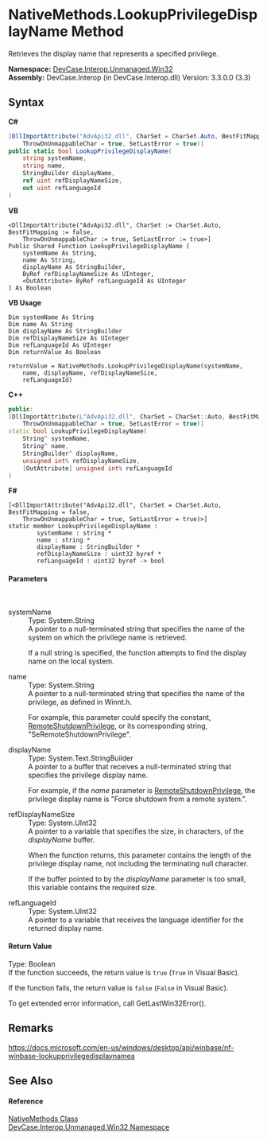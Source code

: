 # NativeMethods.LookupPrivilegeDisplayName Method 
 

Retrieves the display name that represents a specified privilege.

**Namespace:**&nbsp;<a href="N_DevCase_Interop_Unmanaged_Win32">DevCase.Interop.Unmanaged.Win32</a><br />**Assembly:**&nbsp;DevCase.Interop (in DevCase.Interop.dll) Version: 3.3.0.0 (3.3)

## Syntax

**C#**<br />
``` C#
[DllImportAttribute("AdvApi32.dll", CharSet = CharSet.Auto, BestFitMapping = false, 
	ThrowOnUnmappableChar = true, SetLastError = true)]
public static bool LookupPrivilegeDisplayName(
	string systemName,
	string name,
	StringBuilder displayName,
	ref uint refDisplayNameSize,
	out uint refLanguageId
)
```

**VB**<br />
``` VB
<DllImportAttribute("AdvApi32.dll", CharSet := CharSet.Auto, BestFitMapping := false, 
	ThrowOnUnmappableChar := true, SetLastError := true>]
Public Shared Function LookupPrivilegeDisplayName ( 
	systemName As String,
	name As String,
	displayName As StringBuilder,
	ByRef refDisplayNameSize As UInteger,
	<OutAttribute> ByRef refLanguageId As UInteger
) As Boolean
```

**VB Usage**<br />
``` VB Usage
Dim systemName As String
Dim name As String
Dim displayName As StringBuilder
Dim refDisplayNameSize As UInteger
Dim refLanguageId As UInteger
Dim returnValue As Boolean

returnValue = NativeMethods.LookupPrivilegeDisplayName(systemName, 
	name, displayName, refDisplayNameSize, 
	refLanguageId)
```

**C++**<br />
``` C++
public:
[DllImportAttribute(L"AdvApi32.dll", CharSet = CharSet::Auto, BestFitMapping = false, 
	ThrowOnUnmappableChar = true, SetLastError = true)]
static bool LookupPrivilegeDisplayName(
	String^ systemName, 
	String^ name, 
	StringBuilder^ displayName, 
	unsigned int% refDisplayNameSize, 
	[OutAttribute] unsigned int% refLanguageId
)
```

**F#**<br />
``` F#
[<DllImportAttribute("AdvApi32.dll", CharSet = CharSet.Auto, BestFitMapping = false, 
	ThrowOnUnmappableChar = true, SetLastError = true)>]
static member LookupPrivilegeDisplayName : 
        systemName : string * 
        name : string * 
        displayName : StringBuilder * 
        refDisplayNameSize : uint32 byref * 
        refLanguageId : uint32 byref -> bool 

```


#### Parameters
&nbsp;<dl><dt>systemName</dt><dd>Type: System.String<br />A pointer to a null-terminated string that specifies the name of the system on which the privilege name is retrieved. 

 If a null string is specified, the function attempts to find the display name on the local system.</dd><dt>name</dt><dd>Type: System.String<br />A pointer to a null-terminated string that specifies the name of the privilege, as defined in Winnt.h. 

 For example, this parameter could specify the constant, <a href="T_DevCase_Interop_Unmanaged_Win32_Enums_ProcessPrivileges">RemoteShutdownPrivilege</a>, or its corresponding string, "SeRemoteShutdownPrivilege".</dd><dt>displayName</dt><dd>Type: System.Text.StringBuilder<br />A pointer to a buffer that receives a null-terminated string that specifies the privilege display name. 

 For example, if the *name* parameter is <a href="T_DevCase_Interop_Unmanaged_Win32_Enums_ProcessPrivileges">RemoteShutdownPrivilege</a>, the privilege display name is "Force shutdown from a remote system.".</dd><dt>refDisplayNameSize</dt><dd>Type: System.UInt32<br />A pointer to a variable that specifies the size, in characters, of the *displayName* buffer. 

 When the function returns, this parameter contains the length of the privilege display name, not including the terminating null character. 

 If the buffer pointed to by the *displayName* parameter is too small, this variable contains the required size.</dd><dt>refLanguageId</dt><dd>Type: System.UInt32<br />A pointer to a variable that receives the language identifier for the returned display name.</dd></dl>

#### Return Value
Type: Boolean<br />If the function succeeds, the return value is `true` (`True` in Visual Basic). 

 If the function fails, the return value is `false` (`False` in Visual Basic). 

 To get extended error information, call GetLastWin32Error().

## Remarks
<a href="https://docs.microsoft.com/en-us/windows/desktop/api/winbase/nf-winbase-lookupprivilegedisplaynamea" target="_blank">https://docs.microsoft.com/en-us/windows/desktop/api/winbase/nf-winbase-lookupprivilegedisplaynamea</a>

## See Also


#### Reference
<a href="T_DevCase_Interop_Unmanaged_Win32_NativeMethods">NativeMethods Class</a><br /><a href="N_DevCase_Interop_Unmanaged_Win32">DevCase.Interop.Unmanaged.Win32 Namespace</a><br />